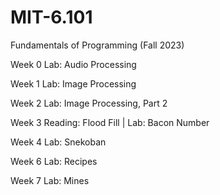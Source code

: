 # MIT-6.101
Fundamentals of Programming (Fall 2023)

Week 0 Lab: Audio Processing

Week 1 Lab: Image Processing

Week 2 Lab: Image Processing, Part 2

Week 3 Reading: Flood Fill | Lab: Bacon Number

Week 4 Lab: Snekoban

Week 6 Lab: Recipes

Week 7 Lab: Mines
